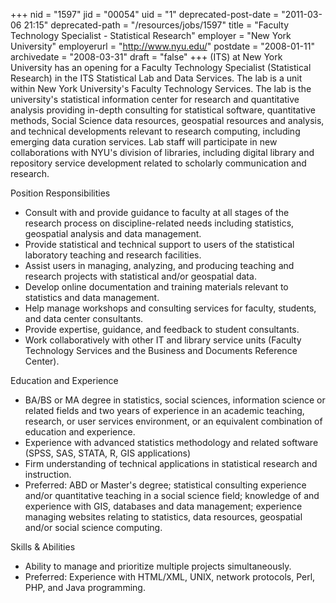 +++
nid = "1597"
jid = "00054"
uid = "1"
deprecated-post-date = "2011-03-06 21:15"
deprecated-path = "/resources/jobs/1597"
title = "Faculty Technology Specialist - Statistical Research"
employer = "New York University"
employerurl = "http://www.nyu.edu/"
postdate = "2008-01-11"
archivedate = "2008-03-31"
draft = "false"
+++
(ITS) at New York University has an opening for a Faculty Technology
Specialist (Statistical Research) in the ITS Statistical Lab and Data
Services. The lab is a unit within New York University's Faculty
Technology Services. The lab is the university's statistical information
center for research and quantitative analysis providing in-depth
consulting for statistical software, quantitative methods, Social
Science data resources, geospatial resources and analysis, and technical
developments relevant to research computing, including emerging data
curation services. Lab staff will participate in new collaborations with
NYU's division of libraries, including digital library and repository
service development related to scholarly communication and research.

Position Responsibilities

-   Consult with and provide guidance to faculty at all stages of the
    research process on discipline-related needs including statistics,
    geospatial analysis and data management.
-   Provide statistical and technical support to users of the
    statistical laboratory teaching and research facilities.
-   Assist users in managing, analyzing, and producing teaching and
    research projects with statistical and/or geospatial data.
-   Develop online documentation and training materials relevant to
    statistics and data management.
-   Help manage workshops and consulting services for faculty, students,
    and data center consultants.
-   Provide expertise, guidance, and feedback to student consultants.
-   Work collaboratively with other IT and library service units
    (Faculty Technology Services and the Business and Documents
    Reference Center).
  
Education and Experience

-   BA/BS or MA degree in statistics, social sciences, information
    science or related fields and two years of experience in an academic
    teaching, research, or user services environment, or an equivalent
    combination of education and experience.
-   Experience with advanced statistics methodology and related software
    (SPSS, SAS, STATA, R, GIS applications)
-   Firm understanding of technical applications in statistical research
    and instruction.
-   Preferred: ABD or Master's degree; statistical consulting
    experience and/or quantitative teaching in a social science field;
    knowledge of and experience with GIS, databases and data management;
    experience managing websites relating to statistics, data resources,
    geospatial and/or social science computing.

Skills & Abilities

-   Ability to manage and prioritize multiple projects simultaneously.
-   Preferred: Experience with HTML/XML, UNIX, network protocols, Perl,
    PHP, and Java programming.
